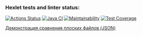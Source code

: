 ### Hexlet tests and linter status:
[![Actions Status](https://github.com/TheAtrAtr/java-project-71/workflows/hexlet-check/badge.svg)](https://github.com/TheAtrAtr/java-project-71/actions)
[![Java CI](https://github.com/TheAtrAtr/java-project-71/actions/workflows/main.yml/badge.svg)](https://github.com/TheAtrAtr/java-project-71/actions/workflows/main.yml)
[![Maintainability](https://api.codeclimate.com/v1/badges/254f63e0ad7ebb157a6a/maintainability)](https://codeclimate.com/github/TheAtrAtr/java-project-71/maintainability)
[![Test Coverage](https://api.codeclimate.com/v1/badges/254f63e0ad7ebb157a6a/test_coverage)](https://codeclimate.com/github/TheAtrAtr/java-project-71/test_coverage)

[Демонстрация сравнения плоских файлов (JSON)](https://asciinema.org/a/dbeKuzGeHc1obrJIJl9xvMHmL)